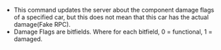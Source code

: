 * This command updates the server about the component damage flags of a specified car, but this does not mean that this car has the actual damage(Fake RPC).
* Damage Flags are bitfields. Where for each bitfield, 0 = functional, 1 = damaged.